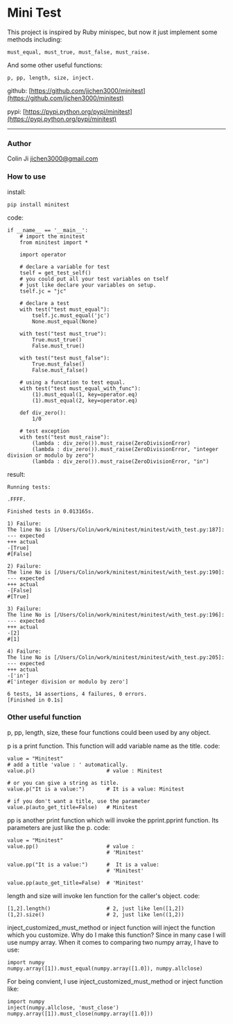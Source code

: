 # Mini Test

This project is inspired by Ruby minispec, but now it just implement some methods including:
    
    must_equal, must_true, must_false, must_raise.
    
And some other useful functions:

	p, pp, length, size, inject.

github: [https://github.com/jichen3000/minitest](https://github.com/jichen3000/minitest)

pypi: [https://pypi.python.org/pypi/minitest](https://pypi.python.org/pypi/minitest)

-----------------------

### Author

Colin Ji <jichen3000@gmail.com>


### How to use
install:

    pip install minitest

code:

    if __name__ == '__main__':
        # import the minitest
        from minitest import *

        import operator

        # declare a variable for test
        tself = get_test_self()
        # you could put all your test variables on tself
        # just like declare your variables on setup.
        tself.jc = "jc"

        # declare a test
        with test("test must_equal"):
            tself.jc.must_equal('jc')
            None.must_equal(None)

        with test("test must_true"):
            True.must_true()
            False.must_true()

        with test("test must_false"):
            True.must_false()
            False.must_false()

        # using a funcation to test equal.
        with test("test must_equal_with_func"):
            (1).must_equal(1, key=operator.eq)
            (1).must_equal(2, key=operator.eq)

        def div_zero():
            1/0
            
        # test exception
        with test("test must_raise"):
            (lambda : div_zero()).must_raise(ZeroDivisionError)
            (lambda : div_zero()).must_raise(ZeroDivisionError, "integer division or modulo by zero")
            (lambda : div_zero()).must_raise(ZeroDivisionError, "in")

result:

    Running tests:

    .FFFF.

    Finished tests in 0.013165s.

    1) Failure:
    The line No is [/Users/Colin/work/minitest/minitest/with_test.py:187]:
    --- expected
    +++ actual
    -[True]
    #[False]

    2) Failure:
    The line No is [/Users/Colin/work/minitest/minitest/with_test.py:190]:
    --- expected
    +++ actual
    -[False]
    #[True]

    3) Failure:
    The line No is [/Users/Colin/work/minitest/minitest/with_test.py:196]:
    --- expected
    +++ actual
    -[2]
    #[1]

    4) Failure:
    The line No is [/Users/Colin/work/minitest/minitest/with_test.py:205]:
    --- expected
    +++ actual
    -['in']
    #['integer division or modulo by zero']

    6 tests, 14 assertions, 4 failures, 0 errors.
    [Finished in 0.1s]

### Other useful function

p, pp, length, size, these four functions could been used by any object.
    
p is a print function. This function will add variable name as the title.
code:
    
    value = "Minitest"
    # add a title 'value : ' automatically.
    value.p()        				# value : Minitest
    
    # or you can give a string as title.
    value.p("It is a value:")		# It is a value: Minitest
    
    # if you don't want a title, use the parameter
    value.p(auto_get_title=False)	# Minitest
    
pp is another print function which will invoke the pprint.pprint function.
Its parameters are just like the p.
code:
    
    value = "Minitest"
    value.pp()						# value :
    								# 'Minitest'
    								
    value.pp("It is a value:")		#  It is a value:
    								# 'Minitest'
    								
    value.pp(auto_get_title=False)	# 'Minitest'
    
length and size will invoke len function for the caller's object.
code:

    [1,2].length()   				# 2, just like len([1,2])
    (1,2).size()        			# 2, just like len((1,2))

inject_customized_must_method or inject function will inject the function which you customize.
Why do I make this function?  Since in many case I will use numpy array.
When it comes to comparing two numpy array, I have to use:

    import numpy
    numpy.array([1]).must_equal(numpy.array([1.0]), numpy.allclose)

For being convient, I use inject_customized_must_method or inject function like:

    import numpy
    inject(numpy.allclose, 'must_close')
    numpy.array([1]).must_close(numpy.array([1.0]))
    